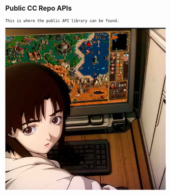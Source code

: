 ## **Public CC Repo APIs**
```md
This is where the public API library can be found.
```

![image](https://github.com/NotSername/Public-CC-Repo/blob/main/images/1.png?raw=false)
